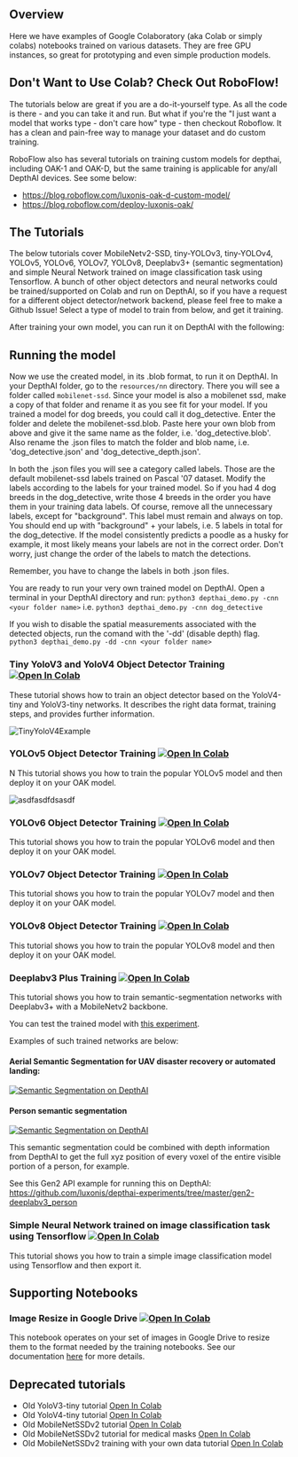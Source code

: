 
## Overview
Here we have examples of Google Colaboratory (aka Colab or simply colabs) notebooks trained on various datasets. They are free GPU instances, so great for prototyping and even simple production models.

## Don't Want to Use Colab?  Check Out RoboFlow!

The tutorials below are great if you are a do-it-yourself type.  As all the code is there - and you can take it and run.  But what if you're the "I just want a model that works type - don't care how" type - then checkout Roboflow.  It has a clean and pain-free way to manage your dataset and do custom training.

RoboFlow also has several tutorials on training custom models for depthai, including OAK-1 and OAK-D, but the same training is applicable for any/all DepthAI devices.  See some below:

 - https://blog.roboflow.com/luxonis-oak-d-custom-model/
 - https://blog.roboflow.com/deploy-luxonis-oak/


## The Tutorials
The below tutorials cover MobileNetv2-SSD, tiny-YOLOv3, tiny-YOLOv4, YOLOv5, YOLOv6, YOLOv7, YOLOv8, Deeplabv3+ (semantic segmentation) and simple Neural Network trained on image classification task using Tensorflow.  A bunch of other object detectors and neural networks could be trained/supported on Colab and run on DepthAI, so if you have a request for a different object detector/network backend, please feel free to make a Github Issue!  Select a type of model to train from below, and get it training.

After training your own model, you can run it on DepthAI with the following:

## Running the model 
Now we use the created model, in its .blob format, to run it on DepthAI. In your DepthAI folder, go to the `resources/nn` directory. There you will see a folder called `mobilenet-ssd`. Since your model is also a mobilenet ssd, make a copy of that folder and rename it as you see fit for your model. If you trained a model for dog breeds, you could call it dog_detective. Enter the folder and delete the mobilenet-ssd.blob. Paste here your own blob from above and give it the same name as the folder, i.e. 'dog_detective.blob'. Also rename the .json files to match the folder and blob name, i.e. 'dog_detective.json' and 'dog_detective_depth.json'.

In both the .json files you will see a category called labels. Those are the default mobilenet-ssd labels trained on Pascal '07 dataset. Modify the labels according to the labels for your trained model. So if you had 4 dog breeds in the dog_detective, write those 4 breeds in the order you have them in your training data labels. Of course, remove all the unnecessary labels, except for "background". This label must remain and always on top. You should end up with "background" + your labels, i.e. 5 labels in total for the dog_detective. If the model consistently predicts a poodle as a husky for example, it most likely means your labels are not in the correct order. Don't worry, just change the order of the labels to match the detections.

Remember, you have to change the labels in both .json files.

You are ready to run your very own trained model on DepthAI. Open a terminal in your DepthAI directory and run:
`python3 depthai_demo.py -cnn <your folder name>` i.e. `python3 depthai_demo.py -cnn dog_detective`

If you wish to disable the spatial measurements associated with the detected objects, run the comand with the '-dd' (disable depth) flag.
`python3 depthai_demo.py -dd -cnn <your folder name>`


### Tiny YoloV3 and YoloV4 Object Detector Training [![Open In Colab](https://colab.research.google.com/assets/colab-badge.svg)](https://colab.research.google.com/github/luxonis/depthai-ml-training/blob/master/colab-notebooks/YoloV3_V4_tiny_training.ipynb)

These tutorial shows how to train an object detector based on the YoloV4-tiny and YoloV3-tiny networks. It describes the right data format, training steps, and provides further information.

![TinyYoloV4Example](https://user-images.githubusercontent.com/56075061/143061151-07157024-4189-420d-b603-2cb3ec926bf5.png)

### YOLOv5 Object Detector Training [![Open In Colab](https://colab.research.google.com/assets/colab-badge.svg)](https://colab.research.google.com/github/luxonis/depthai-ml-training/blob/master/colab-notebooks/YoloV5_training.ipynb)
N
This tutorial shows you how to train the popular YOLOv5 model and then deploy it on your OAK model.

![asdfasdfdsasdf](https://user-images.githubusercontent.com/32992551/135535957-4c945ff0-1ed7-43c8-8be5-f2efebb84f19.png)

### YOLOv6 Object Detector Training [![Open In Colab](https://colab.research.google.com/assets/colab-badge.svg)](https://colab.research.google.com/github/luxonis/depthai-ml-training/blob/master/colab-notebooks/YoloV6_training.ipynb)

This tutorial shows you how to train the popular YOLOv6 model and then deploy it on your OAK model.

### YOLOv7 Object Detector Training [![Open In Colab](https://colab.research.google.com/assets/colab-badge.svg)](https://colab.research.google.com/github/luxonis/depthai-ml-training/blob/master/colab-notebooks/YoloV7_training.ipynb)

This tutorial shows you how to train the popular YOLOv7 model and then deploy it on your OAK model.

### YOLOv8 Object Detector Training [![Open In Colab](https://colab.research.google.com/assets/colab-badge.svg)](https://colab.research.google.com/github/luxonis/depthai-ml-training/blob/master/colab-notebooks/YoloV8_training.ipynb)

This tutorial shows you how to train the popular YOLOv8 model and then deploy it on your OAK model.

### Deeplabv3 Plus Training [![Open In Colab](https://colab.research.google.com/assets/colab-badge.svg)](https://colab.research.google.com/github/luxonis/depthai-ml-training/blob/master/colab-notebooks/DeepLabV3plus_MNV2.ipynb)

This tutorial shows you how to train semantic-segmentation networks with Deeplabv3+ with a MobileNetv2 backbone. 

You can test the trained model with [this experiment](https://github.com/luxonis/depthai-experiments/tree/master/gen2-deeplabv3_multiclass).

 Examples of such trained networks are below:

#### Aerial Semantic Segmentation for UAV disaster recovery or automated landing:
[![Semantic Segmentation on DepthAI](https://user-images.githubusercontent.com/32992551/102667886-c182f280-4147-11eb-904c-c8c89d9706a7.png)](https://www.youtube.com/watch?v=1EB5bpmUq1Q "Deeplabv3+ Custom Training for DepthAI")

#### Person semantic segmentation
[![Semantic Segmentation on DepthAI](https://user-images.githubusercontent.com/32992551/109359126-25a9ed00-7842-11eb-9071-cddc7439e3ca.png)](https://www.youtube.com/watch?v=zjcUChyyNgI "Deeplabv3+ Custom Training for DepthAI")

This semantic segmentation could be combined with depth information from DepthAI to get the full xyz position of every voxel of the entire visible portion of a person, for example.

See this Gen2 API example for running this on DepthAI:
https://github.com/luxonis/depthai-experiments/tree/master/gen2-deeplabv3_person

### Simple Neural Network trained on image classification task using Tensorflow [![Open In Colab](https://colab.research.google.com/assets/colab-badge.svg)](https://colab.research.google.com/github/luxonis/depthai-ml-training/blob/master/colab-notebooks/OpenVINO_OpenCV_OAK_Tensorflow_Image_Classification.ipynb)

This tutorial shows you how to train a simple image classification model using Tensorflow and then export it.

## Supporting Notebooks

### Image Resize in Google Drive [![Open In Colab](https://colab.research.google.com/assets/colab-badge.svg)](https://colab.research.google.com/github/luxonis/depthai-ml-training/blob/master/colab-notebooks/GDrive-Resize.ipynb)

This notebook operates on your set of images in Google Drive to resize them to the format needed by the training notebooks.  See our documentation [here](https://docs.luxonis.com/tutorials/object_det_mnssv2_training/#step-1-find-or-generate-images-of-the-objects-of-interest) for more details.

## Deprecated tutorials

* Old YoloV3-tiny tutorial
    [Open In Colab](https://colab.research.google.com/github/luxonis/depthai-ml-training/blob/master/colab-notebooks/Easy_TinyYolov3_Object_Detector_Training_on_Custom_Data.ipynb)
* Old YoloV4-tiny tutorial
    [Open In Colab](https://colab.research.google.com/github/luxonis/depthai-ml-training/blob/master/colab-notebooks/Easy_TinyYOLOv4_Object_Detector_Training_on_Custom_Data.ipynb)
* Old MobileNetSSDv2 tutorial 
    [Open In Colab](https://colab.research.google.com/github/luxonis/depthai-ml-training/blob/master/colab-notebooks/Easy_Object_Detection_Demo_Training.ipynb)
* Old MobileNetSSDv2 tutorial for medical masks 
    [Open In Colab](https://colab.research.google.com/github/luxonis/depthai-ml-training/blob/master/colab-notebooks/Medical_Mask_Detection_Demo_Training.ipynb)
* Old MobileNetSSDv2 training with your own data tutorial
    [Open In Colab](https://colab.research.google.com/github/luxonis/depthai-ml-training/blob/master/colab-notebooks/Easy_Object_Detection_With_Custom_Data_Demo_Training.ipynb)
